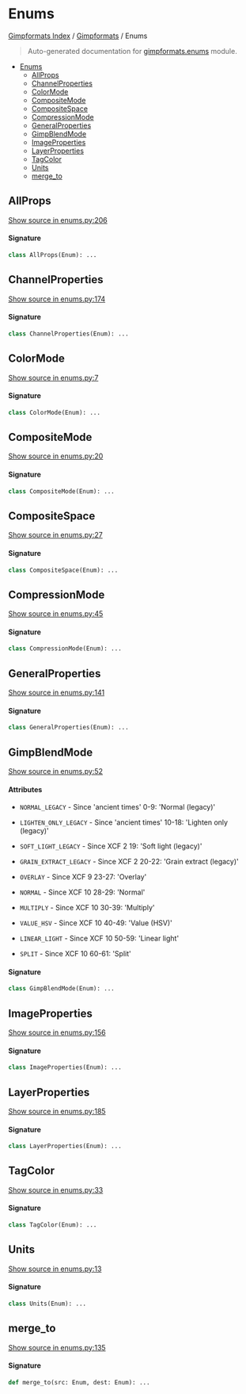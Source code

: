 # Enums

[Gimpformats Index](../README.md#gimpformats-index) / [Gimpformats](./index.md#gimpformats) / Enums

> Auto-generated documentation for [gimpformats.enums](../../../gimpformats/enums.py) module.

- [Enums](#enums)
  - [AllProps](#allprops)
  - [ChannelProperties](#channelproperties)
  - [ColorMode](#colormode)
  - [CompositeMode](#compositemode)
  - [CompositeSpace](#compositespace)
  - [CompressionMode](#compressionmode)
  - [GeneralProperties](#generalproperties)
  - [GimpBlendMode](#gimpblendmode)
  - [ImageProperties](#imageproperties)
  - [LayerProperties](#layerproperties)
  - [TagColor](#tagcolor)
  - [Units](#units)
  - [merge_to](#merge_to)

## AllProps

[Show source in enums.py:206](../../../gimpformats/enums.py#L206)

#### Signature

```python
class AllProps(Enum): ...
```



## ChannelProperties

[Show source in enums.py:174](../../../gimpformats/enums.py#L174)

#### Signature

```python
class ChannelProperties(Enum): ...
```



## ColorMode

[Show source in enums.py:7](../../../gimpformats/enums.py#L7)

#### Signature

```python
class ColorMode(Enum): ...
```



## CompositeMode

[Show source in enums.py:20](../../../gimpformats/enums.py#L20)

#### Signature

```python
class CompositeMode(Enum): ...
```



## CompositeSpace

[Show source in enums.py:27](../../../gimpformats/enums.py#L27)

#### Signature

```python
class CompositeSpace(Enum): ...
```



## CompressionMode

[Show source in enums.py:45](../../../gimpformats/enums.py#L45)

#### Signature

```python
class CompressionMode(Enum): ...
```



## GeneralProperties

[Show source in enums.py:141](../../../gimpformats/enums.py#L141)

#### Signature

```python
class GeneralProperties(Enum): ...
```



## GimpBlendMode

[Show source in enums.py:52](../../../gimpformats/enums.py#L52)

#### Attributes

- `NORMAL_LEGACY` - Since 'ancient times' 0-9: 'Normal (legacy)'

- `LIGHTEN_ONLY_LEGACY` - Since 'ancient times' 10-18: 'Lighten only (legacy)'

- `SOFT_LIGHT_LEGACY` - Since XCF 2 19: 'Soft light (legacy)'

- `GRAIN_EXTRACT_LEGACY` - Since XCF 2 20-22: 'Grain extract (legacy)'

- `OVERLAY` - Since XCF 9 23-27: 'Overlay'

- `NORMAL` - Since XCF 10 28-29: 'Normal'

- `MULTIPLY` - Since XCF 10 30-39: 'Multiply'

- `VALUE_HSV` - Since XCF 10 40-49: 'Value (HSV)'

- `LINEAR_LIGHT` - Since XCF 10 50-59: 'Linear light'

- `SPLIT` - Since XCF 10 60-61: 'Split'


#### Signature

```python
class GimpBlendMode(Enum): ...
```



## ImageProperties

[Show source in enums.py:156](../../../gimpformats/enums.py#L156)

#### Signature

```python
class ImageProperties(Enum): ...
```



## LayerProperties

[Show source in enums.py:185](../../../gimpformats/enums.py#L185)

#### Signature

```python
class LayerProperties(Enum): ...
```



## TagColor

[Show source in enums.py:33](../../../gimpformats/enums.py#L33)

#### Signature

```python
class TagColor(Enum): ...
```



## Units

[Show source in enums.py:13](../../../gimpformats/enums.py#L13)

#### Signature

```python
class Units(Enum): ...
```



## merge_to

[Show source in enums.py:135](../../../gimpformats/enums.py#L135)

#### Signature

```python
def merge_to(src: Enum, dest: Enum): ...
```